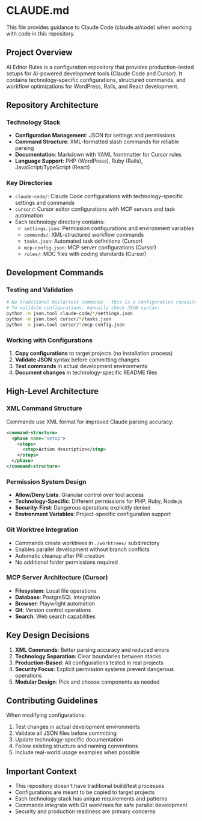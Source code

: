 # CLAUDE.md

This file provides guidance to Claude Code (claude.ai/code) when working with code in this repository.

## Project Overview

AI Editor Rules is a configuration repository that provides production-tested setups for AI-powered development tools (Claude Code and Cursor). It contains technology-specific configurations, structured commands, and workflow optimizations for WordPress, Rails, and React development.

## Repository Architecture

### Technology Stack
- **Configuration Management**: JSON for settings and permissions
- **Command Structure**: XML-formatted slash commands for reliable parsing
- **Documentation**: Markdown with YAML frontmatter for Cursor rules
- **Language Support**: PHP (WordPress), Ruby (Rails), JavaScript/TypeScript (React)

### Key Directories
- `claude-code/`: Claude Code configurations with technology-specific settings and commands
- `cursor/`: Cursor editor configurations with MCP servers and task automation
- Each technology directory contains:
  - `settings.json`: Permission configurations and environment variables
  - `commands/`: XML-structured workflow commands
  - `tasks.json`: Automated task definitions (Cursor)
  - `mcp-config.json`: MCP server configurations (Cursor)
  - `rules/`: MDC files with coding standards (Cursor)

## Development Commands

### Testing and Validation
```bash
# No traditional build/test commands - this is a configuration repository
# To validate configurations, manually check JSON syntax:
python -m json.tool claude-code/*/settings.json
python -m json.tool cursor/*/tasks.json
python -m json.tool cursor/*/mcp-config.json
```

### Working with Configurations
1. **Copy configurations** to target projects (no installation process)
2. **Validate JSON** syntax before committing changes
3. **Test commands** in actual development environments
4. **Document changes** in technology-specific README files

## High-Level Architecture

### XML Command Structure
Commands use XML format for improved Claude parsing accuracy:
```xml
<command-structure>
  <phase name="setup">
    <steps>
      <step>Action description</step>
    </steps>
  </phase>
</command-structure>
```

### Permission System Design
- **Allow/Deny Lists**: Granular control over tool access
- **Technology-Specific**: Different permissions for PHP, Ruby, Node.js
- **Security-First**: Dangerous operations explicitly denied
- **Environment Variables**: Project-specific configuration support

### Git Worktree Integration
- Commands create worktrees in `./worktrees/` subdirectory
- Enables parallel development without branch conflicts
- Automatic cleanup after PR creation
- No additional folder permissions required

### MCP Server Architecture (Cursor)
- **Filesystem**: Local file operations
- **Database**: PostgreSQL integration
- **Browser**: Playwright automation
- **Git**: Version control operations
- **Search**: Web search capabilities

## Key Design Decisions

1. **XML Commands**: Better parsing accuracy and reduced errors
2. **Technology Separation**: Clear boundaries between stacks
3. **Production-Based**: All configurations tested in real projects
4. **Security Focus**: Explicit permission systems prevent dangerous operations
5. **Modular Design**: Pick and choose components as needed

## Contributing Guidelines

When modifying configurations:
1. Test changes in actual development environments
2. Validate all JSON files before committing
3. Update technology-specific documentation
4. Follow existing structure and naming conventions
5. Include real-world usage examples when possible

## Important Context

- This repository doesn't have traditional build/test processes
- Configurations are meant to be copied to target projects
- Each technology stack has unique requirements and patterns
- Commands integrate with Git worktrees for safe parallel development
- Security and production readiness are primary concerns